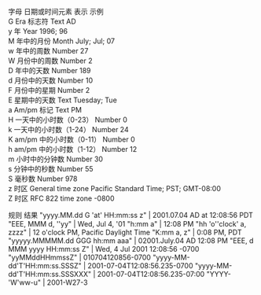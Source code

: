 字母  日期或时间元素  表示  示例  
G  Era 标志符  Text  AD  
y  年  Year  1996; 96  
M  年中的月份  Month  July; Jul; 07  
w  年中的周数  Number  27  
W  月份中的周数  Number  2  
D  年中的天数  Number  189  
d  月份中的天数  Number  10  
F  月份中的星期  Number  2  
E  星期中的天数  Text  Tuesday; Tue  
a  Am/pm 标记  Text  PM  
H  一天中的小时数（0-23）  Number  0  
k  一天中的小时数（1-24）  Number  24  
K  am/pm 中的小时数（0-11）  Number  0  
h  am/pm 中的小时数（1-12）  Number  12  
m  小时中的分钟数  Number  30  
s  分钟中的秒数  Number  55  
S  毫秒数  Number  978  
z  时区  General time zone  Pacific Standard Time; PST; GMT-08:00  
Z  时区  RFC 822 time zone  -0800  


规则	结果 
"yyyy.MM.dd G 'at' HH:mm:ss z"      |	2001.07.04 AD at 12:08:56 PDT
"EEE, MMM d, ''yy"	                |   Wed, Jul 4, '01
"h:mm a"	                        |   12:08 PM
"hh 'o''clock' a, zzzz"	            |   12 o'clock PM, Pacific Daylight Time
"K:mm a, z"	                        |   0:08 PM, PDT
"yyyyy.MMMMM.dd GGG hh:mm aaa"	    |   02001.July.04 AD 12:08 PM
"EEE, d MMM yyyy HH:mm:ss Z"	    |   Wed, 4 Jul 2001 12:08:56 -0700
"yyMMddHHmmssZ"	                    |   010704120856-0700
"yyyy-MM-dd'T'HH:mm:ss.SSSZ"	    |   2001-07-04T12:08:56.235-0700
"yyyy-MM-dd'T'HH:mm:ss.SSSXXX"	    |   2001-07-04T12:08:56.235-07:00
"YYYY-'W'ww-u"                      |  	2001-W27-3